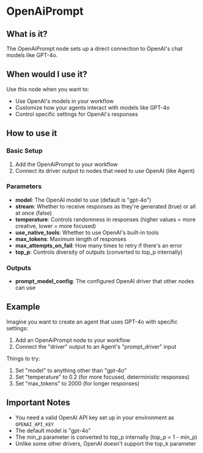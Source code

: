 # OpenAiPrompt

## What is it?

The OpenAiPrompt node sets up a direct connection to OpenAI's chat models like GPT-4o.

## When would I use it?

Use this node when you want to:

- Use OpenAI's models in your workflow
- Customize how your agents interact with models like GPT-4o
- Control specific settings for OpenAI's responses

## How to use it

### Basic Setup

1. Add the OpenAiPrompt to your workflow
1. Connect its driver output to nodes that need to use OpenAI (like Agent)

### Parameters

- **model**: The OpenAI model to use (default is "gpt-4o")
- **stream**: Whether to receive responses as they're generated (true) or all at once (false)
- **temperature**: Controls randomness in responses (higher values = more creative, lower = more focused)
- **use_native_tools**: Whether to use OpenAI's built-in tools
- **max_tokens**: Maximum length of responses
- **max_attempts_on_fail**: How many times to retry if there's an error
- **top_p**: Controls diversity of outputs (converted to top_p internally)

### Outputs

- **prompt_model_config**: The configured OpenAI driver that other nodes can use

## Example

Imagine you want to create an agent that uses GPT-4o with specific settings:

1. Add an OpenAiPrompt node to your workflow
1. Connect the "driver" output to an Agent's "prompt_driver" input

Things to try:

1. Set "model" to anything other than "gpt-4o"
1. Set "temperature" to 0.2 (for more focused, deterministic responses)
1. Set "max_tokens" to 2000 (for longer responses)

## Important Notes

- You need a valid OpenAI API key set up in your environment as `OPENAI_API_KEY`
- The default model is "gpt-4o"
- The min_p parameter is converted to top_p internally (top_p = 1 - min_p)
- Unlike some other drivers, OpenAI doesn't support the top_k parameter
